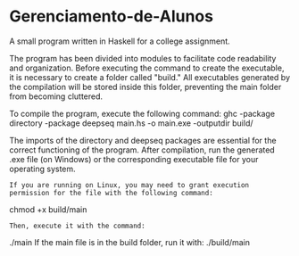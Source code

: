 # Gerenciamento-de-Alunos
A small program written in Haskell for a college assignment.


The program has been divided into modules to facilitate code readability and organization. Before executing the command to create the executable, it is necessary to create a folder called "build." All executables generated by the compilation will be stored inside this folder, preventing the main folder from becoming cluttered.

To compile the program, execute the following command:
ghc -package directory -package deepseq main.hs -o main.exe -outputdir build/

The imports of the directory and deepseq packages are essential for the correct functioning of the program. 
After compilation, run the generated .exe file (on Windows) or the corresponding executable file for your operating system. 

	If you are running on Linux, you may need to grant execution permission for the file with the following command:
chmod +x build/main

	Then, execute it with the command:
./main
If the main file is in the build folder, run it with:
./build/main
